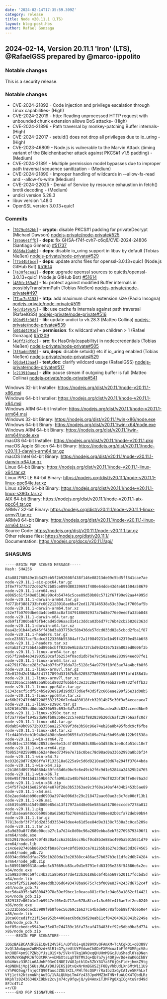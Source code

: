 ```yaml
---
date: '2024-02-14T17:35:59.309Z'
category: release
title: Node v20.11.1 (LTS)
layout: blog-post.hbs
author: Rafael Gonzaga
---
```


## 2024-02-14, Version 20.11.1 'Iron' (LTS), @RafaelGSS prepared by @marco-ippolito

### Notable changes

This is a security release.

### Notable changes

- CVE-2024-21892 - Code injection and privilege escalation through Linux capabilities- (High)
- CVE-2024-22019 - http: Reading unprocessed HTTP request with unbounded chunk extension allows DoS attacks- (High)
- CVE-2024-21896 - Path traversal by monkey-patching Buffer internals- (High)
- CVE-2024-22017 - setuid() does not drop all privileges due to io_uring - (High)
- CVE-2023-46809 - Node.js is vulnerable to the Marvin Attack (timing variant of the Bleichenbacher attack against PKCS#1 v1.5 padding) - (Medium)
- CVE-2024-21891 - Multiple permission model bypasses due to improper path traversal sequence sanitization - (Medium)
- CVE-2024-21890 - Improper handling of wildcards in --allow-fs-read and --allow-fs-write (Medium)
- CVE-2024-22025 - Denial of Service by resource exhaustion in fetch() brotli decoding - (Medium)
- undici version 5.28.3
- libuv version 1.48.0
- OpenSSL version 3.0.13+quic1

### Commits

- \[[`7079c062bb`](https://github.com/nodejs/node/commit/7079c062bb)] - **crypto**: disable PKCS#1 padding for privateDecrypt (Michael Dawson) [nodejs-private/node-private#525](https://github.com/nodejs-private/node-private/pull/525)
- \[[`186a6e1ffb`](https://github.com/nodejs/node/commit/186a6e1ffb)] - **deps**: fix GHSA-f74f-cvh7-c6q6/CVE-2024-24806 (Santiago Gimeno) [#51737](https://github.com/nodejs/node/pull/51737)
- \[[`686da19abb`](https://github.com/nodejs/node/commit/686da19abb)] - **deps**: disable io_uring support in libuv by default (Tobias Nießen) [nodejs-private/node-private#529](https://github.com/nodejs-private/node-private/pull/529)
- \[[`f7b44bfbce`](https://github.com/nodejs/node/commit/f7b44bfbce)] - **deps**: update archs files for openssl-3.0.13+quic1 (Node.js GitHub Bot) [#51614](https://github.com/nodejs/node/pull/51614)
- \[[`7a30fecea2`](https://github.com/nodejs/node/commit/7a30fecea2)] - **deps**: upgrade openssl sources to quictls/openssl-3.0.13+quic1 (Node.js GitHub Bot) [#51614](https://github.com/nodejs/node/pull/51614)
- \[[`480fc169a8`](https://github.com/nodejs/node/commit/480fc169a8)] - **fs**: protect against modified Buffer internals in possiblyTransformPath (Tobias Nießen) [nodejs-private/node-private#497](https://github.com/nodejs-private/node-private/pull/497)
- \[[`77ac7c3153`](https://github.com/nodejs/node/commit/77ac7c3153)] - **http**: add maximum chunk extension size (Paolo Insogna) [nodejs-private/node-private#519](https://github.com/nodejs-private/node-private/pull/519)
- \[[`ed7d149675`](https://github.com/nodejs/node/commit/ed7d149675)] - **lib**: use cache fs internals against path traversal (RafaelGSS) [nodejs-private/node-private#516](https://github.com/nodejs-private/node-private/pull/516)
- \[[`89bd5fc38f`](https://github.com/nodejs/node/commit/89bd5fc38f)] - **lib**: update undici to v5.28.3 (Matteo Collina) [nodejs-private/node-private#539](https://github.com/nodejs-private/node-private/pull/539)
- \[[`d01dd4291d`](https://github.com/nodejs/node/commit/d01dd4291d)] - **permission**: fix wildcard when children > 1 (Rafael Gonzaga) [#51209](https://github.com/nodejs/node/pull/51209)
- \[[`40ff37dfcc`](https://github.com/nodejs/node/commit/40ff37dfcc)] - **src**: fix HasOnly(capability) in node::credentials (Tobias Nießen) [nodejs-private/node-private#505](https://github.com/nodejs-private/node-private/pull/505)
- \[[`3f6addd590`](https://github.com/nodejs/node/commit/3f6addd590)] - **src,deps**: disable setuid() etc if io_uring enabled (Tobias Nießen) [nodejs-private/node-private#529](https://github.com/nodejs-private/node-private/pull/529)
- \[[`d6da413aa4`](https://github.com/nodejs/node/commit/d6da413aa4)] - **test,doc**: clarify wildcard usage (RafaelGSS) [nodejs-private/node-private#517](https://github.com/nodejs-private/node-private/pull/517)
- \[[`c213910aea`](https://github.com/nodejs/node/commit/c213910aea)] - **zlib**: pause stream if outgoing buffer is full (Matteo Collina) [nodejs-private/node-private#541](https://github.com/nodejs-private/node-private/pull/541)

Windows 32-bit Installer: https://nodejs.org/dist/v20.11.1/node-v20.11.1-x86.msi \
Windows 64-bit Installer: https://nodejs.org/dist/v20.11.1/node-v20.11.1-x64.msi \
Windows ARM 64-bit Installer: https://nodejs.org/dist/v20.11.1/node-v20.11.1-arm64.msi \
Windows 32-bit Binary: https://nodejs.org/dist/v20.11.1/win-x86/node.exe \
Windows 64-bit Binary: https://nodejs.org/dist/v20.11.1/win-x64/node.exe \
Windows ARM 64-bit Binary: https://nodejs.org/dist/v20.11.1/win-arm64/node.exe \
macOS 64-bit Installer: https://nodejs.org/dist/v20.11.1/node-v20.11.1.pkg \
macOS Apple Silicon 64-bit Binary: https://nodejs.org/dist/v20.11.1/node-v20.11.1-darwin-arm64.tar.gz \
macOS Intel 64-bit Binary: https://nodejs.org/dist/v20.11.1/node-v20.11.1-darwin-x64.tar.gz \
Linux 64-bit Binary: https://nodejs.org/dist/v20.11.1/node-v20.11.1-linux-x64.tar.xz \
Linux PPC LE 64-bit Binary: https://nodejs.org/dist/v20.11.1/node-v20.11.1-linux-ppc64le.tar.xz \
Linux s390x 64-bit Binary: https://nodejs.org/dist/v20.11.1/node-v20.11.1-linux-s390x.tar.xz \
AIX 64-bit Binary: https://nodejs.org/dist/v20.11.1/node-v20.11.1-aix-ppc64.tar.gz \
ARMv7 32-bit Binary: https://nodejs.org/dist/v20.11.1/node-v20.11.1-linux-armv7l.tar.xz \
ARMv8 64-bit Binary: https://nodejs.org/dist/v20.11.1/node-v20.11.1-linux-arm64.tar.xz \
Source Code: https://nodejs.org/dist/v20.11.1/node-v20.11.1.tar.gz \
Other release files: https://nodejs.org/dist/v20.11.1/ \
Documentation: https://nodejs.org/docs/v20.11.1/api/

### SHASUMS

```
-----BEGIN PGP SIGNED MESSAGE-----
Hash: SHA256

43a881788549e1b3425eb5f2b92608f438f146e08213de09c5bd5ff841cae7ae  node-v20.11.1-aix-ppc64.tar.gz
3f8e77b775372c0b27d2b85ce899d80339691f480e64dde43d4eb01504a58679  node-v20.11.1-arm64.msi
e0065c61f340e85106a99c4b54746c5cee09d59b08c5712f67f99e92aa44995d  node-v20.11.1-darwin-arm64.tar.gz
fd771bf3881733bfc0622128918ae6baf2ed1178146538a53c30ac2f7006af5b  node-v20.11.1-darwin-arm64.tar.xz
c52e7fb0709dbe63a4cbe08ac8af3479188692937a7bd8e776e0eedfa33bb848  node-v20.11.1-darwin-x64.tar.gz
ed69f1f300beb75fb4cad45d96aacd141c3ddca03b6d77c76b42cb258202363d  node-v20.11.1-darwin-x64.tar.xz
0aa42c91b441e945ff43bd3a837759c58b436de57dcd033d02e5cbcd2fba1f87  node-v20.11.1-headers.tar.gz
edce238817acf5adce3123366b55304aff2a1f0849231d1b49f42370e454b6f8  node-v20.11.1-headers.tar.xz
e34ab2fc2726b4abd896bcbff0250e9b2da737cbd9d24267518a802ed0606f3b  node-v20.11.1-linux-arm64.tar.gz
c957f29eb4e341903520caf362534f0acd1db7be79c502ae8e283994eed07fe1  node-v20.11.1-linux-arm64.tar.xz
e42791f76ece283c7a4b97fbf716da72c5128c54a9779f10f03ae74a4bcfb8f6  node-v20.11.1-linux-armv7l.tar.gz
28e0120d2d150a8f41717899d33167b8b32053778665583d49ff971bfd188d1b  node-v20.11.1-linux-armv7l.tar.xz
9823305ac3a66925a9b61d8032f6bbb4c3e33c28e7f957ebb27e49732feffb23  node-v20.11.1-linux-ppc64le.tar.gz
51343cacf5cdf5c4b5e93e919d19dd373d6ef43d5f2c666eae299f26e31d08b5  node-v20.11.1-linux-ppc64le.tar.xz
4c66b2f247fdd8720853321526d7cda483018fcb32014b75c30f3a54ecacaea7  node-v20.11.1-linux-s390x.tar.gz
b32616b705cd0ddbb230b95c693e3d7a37becc2ced9bcadea8dc824cceed6be0  node-v20.11.1-linux-s390x.tar.xz
bf3a779bef19452da90fb88358ec2c57e0d2f882839b20dc6afc297b6aafc0d7  node-v20.11.1-linux-x64.tar.gz
d8dab549b09672b03356aa2257699f3de3b58c96e74eb26a8b495fbdc9cf6fbe  node-v20.11.1-linux-x64.tar.xz
f1cd449fcbeb1b948e8498cb8edd9655fa319d109a7f4c5bd96a9b122b91538a  node-v20.11.1-win-arm64.7z
e85461ec124956a2853c4ee6e13c4f4889d63c88beb3d530c1ee0c4b51dc10e7  node-v20.11.1-win-arm64.zip
fb9b5348259988a562a48eed7349e7e716c0bec78d98ad0a336b2993a8b3bf34  node-v20.11.1-win-x64.7z
bc032628d77d206ffa7f133518a6225a9c5d6d9210ead30d67e294ff37044bda  node-v20.11.1-win-x64.zip
c2b1863d8979546804a39fc63d0a9bc9c6e49cb2f6c9d1e52844a24629b24765  node-v20.11.1-win-x86.7z
b98e95f78416d1359b647cfa09ba2a48b76d41b56a776df822bf36ffe8e76a2d  node-v20.11.1-win-x86.zip
c54f5f7e2416e826fd84e878f28e3b53363ae9c3f60a140af4434b2453b5ae89  node-v20.11.1-x64.msi
63e2aed4dabb96eed6903a3974e006d3c29c218472aac60ae3c3c7de00df13b1  node-v20.11.1-x86.msi
c46019a095a1549d000e85da13f17972a448e0be5854a51786ecccde7278a012  node-v20.11.1.pkg
4af1ba6ea848cc05908b8a62b02fb27684dd52b2a7988ee82b0cfa72deb90b94  node-v20.11.1.tar.gz
77813edbf3f7f16d2d35d3353443dee4e61d5ee84d9e3138c7538a3c0ca5209e  node-v20.11.1.tar.xz
a5a9d30a8f7d56e00ccb27c1a7d24c8d0bc96a2689ebba8eb7527698793496f1  win-arm64/node.exe
93529170cebe57c0f4830a4cc6a261b6cc9bcf0cd8b3e88ac4995a5015031d79  win-arm64/node.lib
c14c6e927406b8683cbfb8a67ca4c8fd5093ca7812b5b1627e3d6a53d3674565  win-arm64/node_pdb.7z
68034cd09d8dfaa755d1b280da13e20388cc486ac57b037b3e11dfe2d6b74284  win-arm64/node_pdb.zip
bc585910690318aaebe3c57669cb83ca9d1e5791efd63195e238f54686e6c2ec  win-x64/node.exe
53a982d490cb9fcc4b231a8b95147de423b36186bc6f4ba5697b20117fdcbd5d  win-x64/node.lib
ccac9f2f5219ed858aeddb306d6493478ba9675c7cbf009e83742437d6752c4f  win-x64/node_pdb.7z
bec5da4035c84580843978a59ef9bcc1c0eaca881cf9e1c94e63a1862cf14421  win-x64/node_pdb.zip
3829137e062b1e2eb9947ef05e4b717ae578a8fce1c5c60fe4f6ae7ef2ec0240  win-x86/node.exe
c5321bb65dcecb3989f9b8f6ec56369c16627ca4bade0c78afb6b88f7dde50e4  win-x86/node.lib
20ca60ced1fc21f15ea952b4406aec6bde39d20eab11cf042040628841b2249e  win-x86/node_pdb.7z
bef05cebedce5949ae35e87e7d4789c16fa73caf478483fcf92e5dbb9ba5d774  win-x86/node_pdb.zip
-----BEGIN PGP SIGNATURE-----

iQGzBAEBCAAdFiEEiQwI24V5Fi/uDfnbi+q0389VXvQFAmXM+TcACgkQi+q0389V
XvQl3AwAqqm2uBMDzd+BlR1sG7y/eUtUYPVdwmCh0DeFXPHxuaIbFf0PGMEgcV8u
kn3OBF4pnSCPZNbJYJsLO1S+b/5Vk+Vlkq1WkOxqQHUHmM9GcJUuShadl0YaDNen
WXXMoYKWqMRJ6fQ3tRRh+vbMSXtsLqXT8TMVJq+Qb7a7yj4QRjw/Dd+8uKGGIhBY
U04HWsz33RJLu6AUnhF03eO1N8E1V48JptklDx5ZkY8GYa3F6jQsFld+jhmkZ9tg
4q9NDNijVpj56UsUhLAYD0J9IKS18tvQxNrKmBGUSZjFOByVhbUdLXnSMtW1i1U9
cYhP6Q5wg/fnjqCfQ90TauoJZOblKIL/PHlf6cQGPrrRa1bz3xGyCAIve5KFhLxf
Vfj1ctk2ktzmuNhjAu5G/1VALQUNpiTm4Yz433JpoMMZ3mTHN+fuALOX4TQbdLRz
HKphTz02436348XC9bNz2cvjm74cy9fqwjQ/y84AmxiTJMFPg0XqICg4tu9rd49d
8FJc4TLZ
=r/CD
-----END PGP SIGNATURE-----
```

